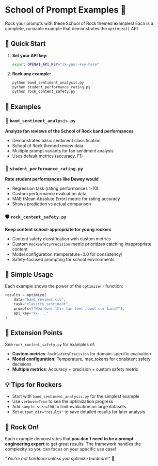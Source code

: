 # School of Prompt Examples 🎸

Rock your prompts with these School of Rock themed examples! Each is a complete, runnable example that demonstrates the `optimize()` API.

## 🚀 Quick Start

1. **Set your API key:**
   ```bash
   export OPENAI_API_KEY="sk-your-key-here"
   ```

2. **Rock any example:**
   ```bash
   python band_sentiment_analysis.py
   python student_performance_rating.py
   python rock_content_safety.py
   ```

## 🎵 Examples

### 🎸 `band_sentiment_analysis.py`
**Analyze fan reviews of the School of Rock band performances**
- Demonstrates basic sentiment classification
- School of Rock themed review data
- Multiple prompt variants for fan sentiment analysis
- Uses default metrics (accuracy, F1)

### 🥁 `student_performance_rating.py` 
**Rate student performances like Dewey would** 
- Regression task (rating performances 1-10)
- Custom performance evaluation data
- MAE (Mean Absolute Error) metric for rating accuracy
- Shows prediction vs actual comparison

### 🛡️ `rock_content_safety.py`
**Keep content school-appropriate for young rockers**
- Content safety classification with custom metrics
- Custom `RockSafetyPrecision` metric prioritizes catching inappropriate content
- Model configuration (temperature=0.0 for consistency)
- Safety-focused prompting for school environments

## 🎯 Simple Usage

Each example shows the power of the `optimize()` function:

```python
results = optimize(
    data="band_reviews.csv",
    task="classify sentiment",
    prompts=["How does this fan feel about our band?"],
    api_key="sk-..."
)
```

## 🔧 Extension Points

See `rock_content_safety.py` for examples of:
- **Custom metrics**: `RockSafetyPrecision` for domain-specific evaluation
- **Model configuration**: Temperature, max_tokens for consistent safety decisions
- **Multiple metrics**: Accuracy + precision + custom safety metric

## 💡 Tips for Rockers

- Start with `band_sentiment_analysis.py` for the simplest example
- Use `verbose=True` to see the optimization progress
- Add `sample_size=100` to limit evaluation on large datasets
- Set `output_dir="results"` to save detailed results for later analysis

## 🎸 Rock On!

Each example demonstrates that **you don't need to be a prompt engineering expert** to get great results. The framework handles the complexity so you can focus on your specific use case!

*"You're not hardcore unless you optimize hardcore!"* 🤘